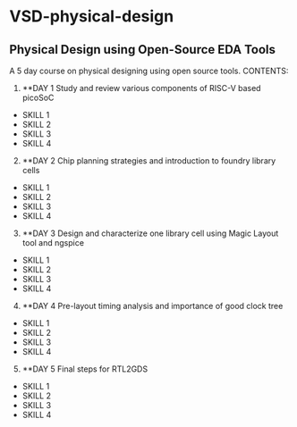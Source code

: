 # VSD-physical-design
## Physical Design using Open-Source EDA Tools
A 5 day course on physical designing using open source tools.
CONTENTS:
1. **DAY 1 Study and review various components of RISC-V based picoSoC
  * SKILL 1
  * SKILL 2
  * SKILL 3
  * SKILL 4
2. **DAY 2 Chip planning strategies and introduction to foundry library cells
  * SKILL 1
  * SKILL 2
  * SKILL 3
  * SKILL 4

3. **DAY 3 Design and characterize one library cell using Magic Layout tool and ngspice
  * SKILL 1
  * SKILL 2
  * SKILL 3
  * SKILL 4

4. **DAY 4  Pre-layout timing analysis and importance of good clock tree
  * SKILL 1
  * SKILL 2
  * SKILL 3
  * SKILL 4

5. **DAY 5 Final steps for RTL2GDS
  * SKILL 1
  * SKILL 2
  * SKILL 3
  * SKILL 4

